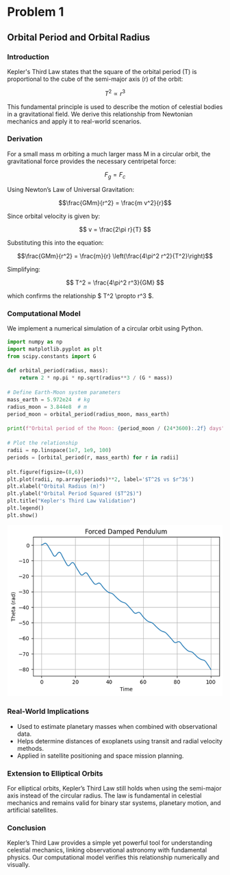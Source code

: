 # Problem 1

## Orbital Period and Orbital Radius

### Introduction

Kepler's Third Law states that the square of the orbital period (T) is proportional to the cube of the semi-major axis (r) of the orbit:

$$ T^2 \propto r^3 $$

This fundamental principle is used to describe the motion of celestial bodies in a gravitational field. We derive this relationship from Newtonian mechanics and apply it to real-world scenarios.

### Derivation

For a small mass m orbiting a much larger mass M in a circular orbit, the gravitational force provides the necessary centripetal force:

$$ F_g = F_c $$

Using Newton’s Law of Universal Gravitation:

$$\frac{GMm}{r^2} = \frac{m v^2}{r}$$

Since orbital velocity is given by:

$$ v = \frac{2\pi r}{T} $$

Substituting this into the equation:

$$\frac{GMm}{r^2} = \frac{m}{r} \left(\frac{4\pi^2 r^2}{T^2}\right)$$

Simplifying:

$$ T^2 = \frac{4\pi^2 r^3}{GM} $$

which confirms the relationship $ T^2 \propto r^3 $.

### Computational Model

We implement a numerical simulation of a circular orbit using Python.

```python
import numpy as np
import matplotlib.pyplot as plt
from scipy.constants import G

def orbital_period(radius, mass):
    return 2 * np.pi * np.sqrt(radius**3 / (G * mass))

# Define Earth-Moon system parameters
mass_earth = 5.972e24  # kg
radius_moon = 3.844e8  # m
period_moon = orbital_period(radius_moon, mass_earth)

print(f"Orbital period of the Moon: {period_moon / (24*3600):.2f} days")

# Plot the relationship
radii = np.linspace(1e7, 1e9, 100)
periods = [orbital_period(r, mass_earth) for r in radii]

plt.figure(figsize=(8,6))
plt.plot(radii, np.array(periods)**2, label='$T^2$ vs $r^3$')
plt.xlabel("Orbital Radius (m)")
plt.ylabel("Orbital Period Squared ($T^2$)")
plt.title("Kepler's Third Law Validation")
plt.legend()
plt.show()
```

![Pendulum](gravityp1.png)

### Real-World Implications

- Used to estimate planetary masses when combined with observational data.
- Helps determine distances of exoplanets using transit and radial velocity methods.
- Applied in satellite positioning and space mission planning.

### Extension to Elliptical Orbits

For elliptical orbits, Kepler’s Third Law still holds when using the semi-major axis instead of the circular radius. The law is fundamental in celestial mechanics and remains valid for binary star systems, planetary motion, and artificial satellites.

### Conclusion

Kepler’s Third Law provides a simple yet powerful tool for understanding celestial mechanics, linking observational astronomy with fundamental physics. Our computational model verifies this relationship numerically and visually.
